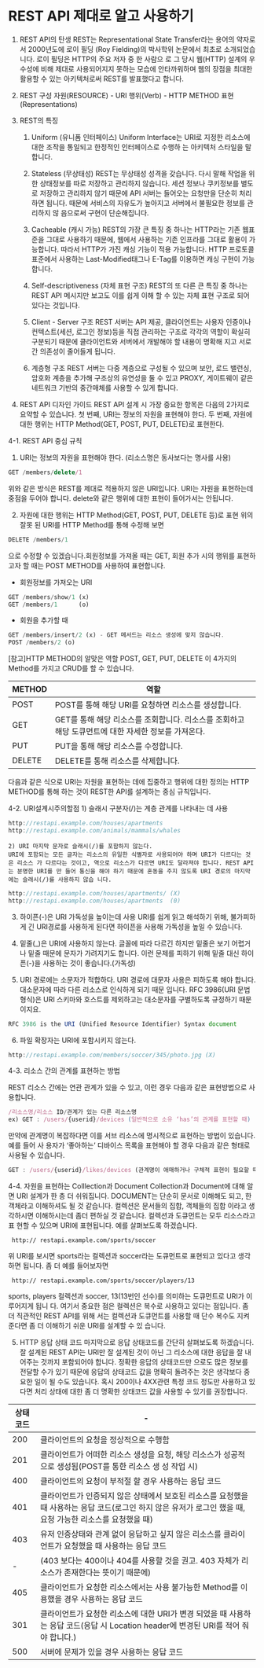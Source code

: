 # REST API 제대로 알고 사용하기

1. REST API의 탄생
REST는 Representational State Transfer라는 용어의 약자로서 2000년도에 로이 필딩 (Roy Fielding)의 박사학위 논문에서 최초로 소개되었습니다. 로이 필딩은 HTTP의 주요 저자 중 한 사람으 로 그 당시 웹(HTTP) 설계의 우수성에 비해 제대로 사용되어지지 못하는 모습에 안타까워하며 웹의 장점을 최대한 활용할 수 있는 아키텍처로써 REST를 발표했다고 합니다.

2. REST 구성
	자원(RESOURCE) - URI
	행위(Verb) - HTTP METHOD
	표현(Representations)

3. REST의 특징

	1) Uniform (유니폼 인터페이스)
	Uniform Interface는 URI로 지정한 리소스에 대한 조작을 통일되고 한정적인 인터페이스로 수행하 는 아키텍처 스타일을 말합니다.

	2) Stateless (무상태성)
	REST는 무상태성 성격을 갖습니다. 다시 말해 작업을 위한 상태정보를 따로 저장하고 관리하지 않습니다. 세션 정보나 쿠키정보를 별도로 저장하고 관리하지 않기 때문에 API 서버는 들어오는 요청만을 단순히 처리하면 됩니다. 때문에 서비스의 자유도가 높아지고 서버에서 불필요한 정보를 관리하지 않 음으로써 구현이 단순해집니다.

	3) Cacheable (캐시 가능)
	REST의 가장 큰 특징 중 하나는 HTTP라는 기존 웹표준을 그대로 사용하기 때문에, 웹에서 사용하는 기존 인프라를 그대로 활용이 가능합니다. 따라서 HTTP가 가진 캐싱 기능이 적용 가능합니다. HTTP 프로토콜 표준에서 사용하는 Last-Modified태그나 E-Tag를 이용하면 캐싱 구현이 가능합니다.

	4) Self-descriptiveness (자체 표현 구조)
	REST의 또 다른 큰 특징 중 하나는 REST API 메시지만 보고도 이를 쉽게 이해 할 수 있는 자체 표현
	구조로 되어 있다는 것입니다.

	5) Client - Server 구조
	REST 서버는 API 제공, 클라이언트는 사용자 인증이나 컨텍스트(세션, 로그인 정보)등을 직접 관리하는 구조로 각각의 역할이 확실히 구분되기 때문에 클라이언트와 서버에서 개발해야 할 내용이 명확해 지고 서로간 의존성이 줄어들게 됩니다.

	6) 계층형 구조
	REST 서버는 다중 계층으로 구성될 수 있으며 보안, 로드 밸런싱, 암호화 계층을 추가해 구조상의 유연성을 둘 수 있고 PROXY, 게이트웨이 같은 네트워크 기반의 중간매체를 사용할 수 있게 합니다.

4. REST API 디자인 가이드
REST API 설계 시 가장 중요한 항목은 다음의 2가지로 요약할 수 있습니다.
	첫 번째, URI는 정보의 자원을 표현해야 한다.
	두 번째, 자원에 대한 행위는 HTTP Method(GET, POST, PUT, DELETE)로 표현한다.

4-1. REST API 중심 규칙
1) URI는 정보의 자원을 표현해야 한다. (리소스명은 동사보다는 명사를 사용)
``` javascript
GET /members/delete/1
```
위와 같은 방식은 REST를 제대로 적용하지 않은 URI입니다. URI는 자원을 표현하는데 중점을 두어야 합니다. delete와 같은 행위에 대한 표현이 들어가서는 안됩니다.

2) 자원에 대한 행위는 HTTP Method(GET, POST, PUT, DELETE 등)로 표현
위의 잘못 된 URI를 HTTP Method를 통해 수정해 보면

``` javascript
DELETE /members/1
```

으로 수정할 수 있겠습니다.회원정보를 가져올 때는 GET, 회원 추가 시의 행위를 표현하고자 할 때는 POST METHOD를 사용하여 표현합니다.

* 회원정보를 가져오는 URI

``` javascript
GET /members/show/1 (x) 
GET /members/1      (o)
```

* 회원을 추가할 때
``` javascript
GET /members/insert/2 (x) - GET 메서드는 리소스 생성에 맞지 않습니다.
POST /members/2 (o)
```

[참고]HTTP METHOD의 알맞은 역할
POST, GET, PUT, DELETE 이 4가지의 Method를 가지고 CRUD를 할 수 있습니다.

METHOD | 역할
-------|-----
POST | POST를 통해 해당 URI를 요청하면 리소스를 생성합니다.
GET | GET를 통해 해당 리소스를 조회합니다. 리소스를 조회하고 해당 도큐먼트에 대한 자세한 정보를 가져온다.
PUT | PUT을 통해 해당 리소스를 수정합니다.
DELETE | DELETE를 통해 리소스를 삭제합니다.

다음과 같은 식으로 URI는 자원을 표현하는 데에 집중하고 행위에 대한 정의는 HTTP METHOD를 통해 하는 것이 REST한 API를 설계하는 중심 규칙입니다.

4-2. URI설계시주의할점
	1) 슬래시 구분자(/)는 계층 관계를 나타내는 데 사용
``` javascript
http://restapi.example.com/houses/apartments
http://restapi.example.com/animals/mammals/whales
```

	2) URI 마지막 문자로 슬래시(/)를 포함하지 않는다.
	URI에 포함되는 모든 글자는 리소스의 유일한 식별자로 사용되어야 하며 URI가 다르다는 것은 리소스 가 다르다는 것이고, 역으로 리소스가 다르면 URI도 달라져야 합니다. REST API는 분명한 URI를 만 들어 통신을 해야 하기 때문에 혼동을 주지 않도록 URI 경로의 마지막에는 슬래시(/)를 사용하지 않습 니다.

``` javascript
http://restapi.example.com/houses/apartments/ (X)
http://restapi.example.com/houses/apartments  (0)
```

3) 하이픈(-)은 URI 가독성을 높이는데 사용
URI를 쉽게 읽고 해석하기 위해, 불가피하게 긴 URI경로를 사용하게 된다면 하이픈을 사용해 가독성을 높일 수 있습니다.

4) 밑줄(_)은 URI에 사용하지 않는다.
글꼴에 따라 다르긴 하지만 밑줄은 보기 어렵거나 밑줄 때문에 문자가 가려지기도 합니다. 이런 문제를 피하기 위해 밑줄 대신 하이픈(-)을 사용하는 것이 좋습니다.(가독성)

5) URI 경로에는 소문자가 적합하다.
URI 경로에 대문자 사용은 피하도록 해야 합니다. 대소문자에 따라 다른 리소스로 인식하게 되기 때문 입니다. RFC 3986(URI 문법 형식)은 URI 스키마와 호스트를 제외하고는 대소문자를 구별하도록 규정하기 때문이지요.

``` javascript
RFC 3986 is the URI (Unified Resource Identifier) Syntax document
```

6) 파일 확장자는 URI에 포함시키지 않는다. 

``` javascript
http://restapi.example.com/members/soccer/345/photo.jpg (X)
```

4-3. 리소스 간의 관계를 표현하는 방법

REST 리소스 간에는 연관 관계가 있을 수 있고, 이런 경우 다음과 같은 표현방법으로 사용합니다.

``` javascript
/리소스명/리소스 ID/관계가 있는 다른 리소스명
ex) GET : /users/{userid}/devices (일반적으로 소유 ‘has’의 관계를 표현할 때)
```

만약에 관계명이 복잡하다면 이를 서브 리소스에 명시적으로 표현하는 방법이 있습니다. 예를 들어 사 용자가 ‘좋아하는’ 디바이스 목록을 표현해야 할 경우 다음과 같은 형태로 사용될 수 있습니다.

``` javascript
GET : /users/{userid}/likes/devices (관계명이 애매하거나 구체적 표현이 필요할 때)
```

4-4. 자원을 표현하는 Colllection과 Document
Collection과 Document에 대해 알면 URI 설계가 한 층 더 쉬워집니다. DOCUMENT는 단순히 문서로 이해해도 되고, 한 객체라고 이해하셔도 될 것 같습니다.
컬렉션은 문서들의 집합, 객체들의 집합 이라고 생각하시면 이해하시는데 좀더 편하실 것 같습니다. 컬렉션과 도큐먼트는 모두 리소스라고 표 현할 수 있으며 URI에 표현됩니다. 예를 살펴보도록 하겠습니다.

	 http:// restapi.example.com/sports/soccer

위 URI를 보시면 sports라는 컬렉션과 soccer라는 도큐먼트로 표현되고 있다고 생각하면 됩니다. 좀 더 예를 들어보자면
	
	 http:// restapi.example.com/sports/soccer/players/13

sports, players 컬렉션과 soccer, 13(13번인 선수)를 의미하는 도큐먼트로 URI가 이루어지게 됩니 다. 여기서 중요한 점은 컬렉션은 복수로 사용하고 있다는 점입니다. 좀 더 직관적인 REST API를 위해 서는 컬렉션과 도큐먼트를 사용할 때 단수 복수도 지켜준다면 좀 더 이해하기 쉬운 URI를 설계할 수 있 습니다.

5. HTTP 응답 상태 코드
마지막으로 응답 상태코드를 간단히 살펴보도록 하겠습니다. 잘 설계된 REST API는 URI만 잘 설계된 것이 아닌 그 리소스에 대한 응답을 잘 내어주는 것까지 포함되어야 합니다. 정확한 응답의 상태코드만 으로도 많은 정보를 전달할 수가 있기 때문에 응답의 상태코드 값을 명확히 돌려주는 것은 생각보다 중 요한 일이 될 수도 있습니다. 혹시 200이나 4XX관련 특정 코드 정도만 사용하고 있다면 처리 상태에 대한 좀 더 명확한 상태코드 값을 사용할 수 있기를 권장합니다.

상태코드 | -
---------|----
200 | 클라이언트의 요청을 정상적으로 수행함
201 | 클라이언트가 어떠한 리소스 생성을 요청, 해당 리소스가 성공적으로 생성됨(POST를 통한 리소스 생 성 작업 시)
400 | 클라이언트의 요청이 부적절 할 경우 사용하는 응답 코드
401 | 클라이언트가 인증되지 않은 상태에서 보호된 리소스를 요청했을 때 사용하는 응답 코드(로그인 하지 않은 유저가 로그인 했을 때, 요청 가능한 리소스를 요청했을 때)
403 | 유저 인증상태와 관계 없이 응답하고 싶지 않은 리소스를 클라이언트가 요청했을 때 사용하는 응답 코드
- | (403 보다는 400이나 404를 사용할 것을 권고. 403 자체가 리소스가 존재한다는 뜻이기 때문에)
405 | 클라이언트가 요청한 리소스에서는 사용 불가능한 Method를 이용했을 경우 사용하는 응답 코드
301 | 클라이언트가 요청한 리소스에 대한 URI가 변경 되었을 때 사용하는 응답 코드(응답 시 Location header에 변경된 URI를 적어 줘야 합니다.)
500 | 서버에 문제가 있을 경우 사용하는 응답 코드


